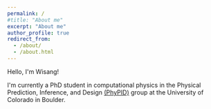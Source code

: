 ```yaml
---
permalink: /
#title: "About me"
excerpt: "About me"
author_profile: true
redirect_from: 
  - /about/
  - /about.html
---
```

Hello, I'm Wisang! 

I'm currently a PhD student in computational physics in the Physical Prediction, Inference, and Design [(PhyPID)](https://phypid.org/) group at the University of Colorado in Boulder. 
